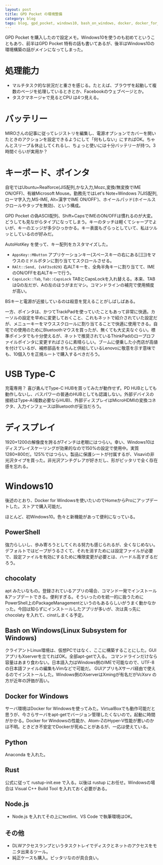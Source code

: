 ```yaml
---
layout: post
title: GPD Pocket の環境整備
category: blog
tags: blog, gpd_pocket, windows10, bash_on_windows, docker, docker_for_windows, rust, python
---
```


GPD Pocket を購入したので設定メモ。Windows10を使うのも初めてということもあり、前半はGPD Pocket 特有の話も書いてあるが、後半はWindows10の環境構築の話がメインになってしまった。

# 処理能力
* マルチタスク的な状況だと重さを感じる。たとえば、ブラウザを起動して複数のページを処理しているときとか、Facebookのウェブページとか。
* タスクマネージャで見るとCPU は4つ見える。

# バッテリー
MIROさんの記事に従ってレジストリを編集し、電源オプションでカバーを開いたときのアクションを設定できるようにして「何もしない」にすればOK。ちゃんとスリープ＆休止してくれるし、ちょっと使いには十分バッテリーが持つ。3時間ぐらいが実用か？

# キーボード、ポインタ
自宅ではUbuntu+Realforce(JIS配列,かな入力,Mozc,変換/無変換でIME ON/OFF)、有線Microsoft Mouse。勤務先ではLet's Note+Windows 7(JIS配列,ローマ字入力,MS-IME, Alt+漢字でIME ON/OFF')、ホイールパッド(ホイールスクロールやタップを無効)、という構成。

GPD Pocket の偽ASCII配列、Shift+CapsでIMEのON/OFFは慣れるのが大変。どうしても見ながらタイプになってしまう。キーのタッチは軽くてシャープでよいが、キーのエッジが多少ひっかかる。キー表面もざらっとしていて、私はツルッとしているのが好みだ。

AutoHotKey を使って、キー配列をカスタマイズした。
* `AppsKey::MButton` アプリケーションキー(スペースキーの右にある[三])をマウスのミドルボタンに割り当ててスクロールさせる。
* `RAlt::Send, {vkF3sc029}` 右ALTキーを、全角半角キーに割り当てて、IMEのON/OFFを右ALTキーで行う。
* `CapsLock::Tab`, `Tab::CapsLock` TABとCapsLockを入れ替える。本来、TABはQの左だが、Aの左のほうがまだマシ。コマンドラインの補完で使用頻度が高い。

BSキーと電源が近接しているのは殺意を覚えることがしばしばある。

一方、ポインタは、かつてTrackPadを使っていたこともあって非常に快適。カーソルの設定を早めに変更しておくこと、これもネットで紹介されていた設定だが、メニューキーをマウススクロールに割り当てることで快適に使用できる。自宅での使用のためにBluetoothマウスを買ったが、無くても大丈夫なぐらい。標準ポインタでも十分使えるが、ネットで推奨されているThinkPadのロープロファイルポインタに変更すればさらに素晴らしい。ブームに便乗した小売店が高値を付けているが、補修部品をきちんと供給しているLenovoに敬意を示す意味でも、10個入りを正規ルートで購入するべきだろう。

# USB Type-C
充電専用？ 喜び勇んでType-C HUBを買ってみたが動作せず。PD HUBとしても動作しないし、バスパワーの普通のHUBとしても認識しない。外部デバイスの接続はType-A(複数必要ならHUB)、外部ディスプレイはMicroHDMIの変換コネクタ、入力インフェースはBluetoothが妥当だろう。

# ディスプレイ
1920×1200の解像度を誇るが7インチは老眼にはつらい。幸い、Windows10はディスプレイスケーリングが効果的なので150%の設定で使用中。実質1280×800だ。125%ではつらい。製品に保護シートが付属するが、Visaviの非光沢タイプを買った。非光沢アンチグレアが好きだし、形がピッタリで全く存在感を忘れる。

# Windows10
後述のとおり、Docker for Windowsを使いたいのでHomeからProにアップデートした。ストアで購入可能だ。

ほとんど、初Windows10。色々と新機能があって便利になっている。

## PowerShell
強力らしいし、歩み寄ろうとしてくれる努力も感じられるが、全くなじめない。デフォルトではビープがうるさくて、それを消すためには設定ファイルが必要で、設定ファイルを有効にするために権限変更が必要とは、ハードル高すぎるだろう。

## chocolaty
apt みたいなもの。登録されているアプリの場合、コマンド一発でインストール&アップデートできる。便利すぎる。そういったのを統一的に扱うためにPowerShell上のPackageManagementというのもあるらしいがうまく動かなかった。今回は知らずにインストールしたアプリが多いが、次は真っ先に chocolaty を入れて、cinstしまくる予定。

## Bash on Windows(Linux Subsystem for Windows)
クライアントLinux環境は、仮想PCではなく、ここに構築することにした。GUIアプリもXserverを立てればOK。全部apt-getで入る。
コマンドラインだけなら容量はあまり食わない。日本語入力はWindows側のIMEで可能なので、UTF-8の日本語ファイルの編集もVimなどで可能だ。
GUIアプリもXサーバ経由で使えるのでインストールした。Windows側のXserverはXmingが有名だがVcXsrv の方が近年の評価が高い。

## Docker for Windows
サーバ環境はDocker for Windowsを使ってみた。VirtualBoxでも動作可能だと思うが、今さらサーバをapt-getでバージョン管理したくないので。起動に時間がかかる。Docker for Windowsの性能か、Atom-ZのHyper-V性能が悪いのかは不明。ときどき不安定でDockerが死ぬことがあるが、一応は使えている。

## Python
Anaconda を入れた。

## Rust
公式に従って rustup-init.exe で入る。以後は rustup にお任せ。Windowsの場合は Visual C++ Build Tool を入れておく必要がある。

## Node.js
* Node.js を入れてその上にtextlint、VS Code で執筆環境はOK。

## その他
* DLWアクセスランプというタスクトレイでディスクとネットのアクセスをモニタ出来るツール。
* 純正ケースも購入。ピッタリなのが具合良い。
